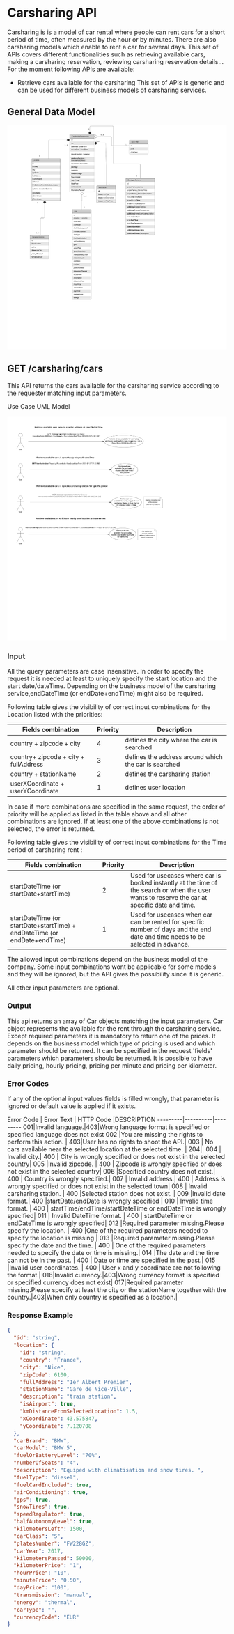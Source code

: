 # Carsharing API

Carsharing is is a model of car rental where people can rent cars for a short period of time, often measured by the hour or by minutes. There are also carsharing models which enable to rent a car for several days.
This set of APIs covers different functionalities such as retrieving available cars, making a carsharing reservation,
reviewing carsharing reservation details...
For the moment following APIs are available:
- Retrieve cars available for the carsharing
This set of APIs is generic and can be used for different business models of carsharing services.
## General Data Model

![CarsharingDataModel](../assets/images/DataModel.png)
## GET /carsharing/cars

This API returns the cars available for the carsharing service according to the requester matching input parameters.

Use Case UML Model

![SearchCars](../assets/images/SearchCars-UseCases.png)

### Input
All the query parameters are case insensitive.
In order to specify the request it is needed at least to uniquely specify the start location and the start date/dateTime.
Depending on the business model of the carsharing service,endDateTime (or endDate+endTime) might also be required.

Following table gives the visibility of correct input combinations for the Location listed with the priorities:


Fields combination | Priority |Description
---------|----------|---------
 country + zipcode + city | 4 |defines the city where the car is searched
 country+ zipcode + city + fullAddress | 3|defines the address around which the car is searched
 country + stationName | 2 | defines the carsharing station
 userXCoordinate + userYCoordinate | 1 |defines user location 

In case if more combinations are specified in the same request, the order of priority will be applied as listed in the table above and all other combinations are ignored.
If at least one of the above combinations is not selected, the error is returned.

Following table gives the visibility of correct input combinations for the Time period of carsharing rent :

Fields combination | Priority | Description
---------|----------|---------
 startDateTime (or startDate+startTime) | 2 | Used for usecases where car is booked instantly at the time of the search or when the user wants to reserve the car at specific date and time.
startDateTime (or startDate+startTime) + endDateTime (or endDate+endTime) | 1 | Used for usecases when car can be rented for specific number of days and the end date and time needs to be selected in advance.

 The allowed input combinations depend on the business model of the company. Some input combinations wont be applicable for some models and they will be ignored, but the API gives the possibility since it is generic.

 All other input parameters are optional.
### Output
This api returns an array of Car objects matching the input parameters.
Car object represents the available for the rent through the carsharing service. Except required parameters it is mandatory to return one of the prices. It depends on the business model which type of pricing is used and which parameter should be returned. It can be specified in the request 'fields' parameters which parameters should be returned. It is possible to have daily pricing, hourly pricing, pricing per minute and pricing per kilometer.
### Error Codes
If any of the optional input values fields is filled wrongly, that parameter is ignored or default value is applied if it exists.

Error Code | Error Text | HTTP Code |DESCRIPTION
---------|----------|---------
001|Invalid language.|403|Wrong language format is specified or specified language does not exist
 002 |You are missing the rights to perform this action. | 403|User has no rights to shoot the API.|
 003 | No cars available near the selected location at the selected time. | 204||
 004 | Invalid city.| 400 |  City is wrongly specified or does not exist in the selected country| 
   005 |Invalid zipcode. | 400 |  Zipcode is wrongly specified or does not exist in the selected country| 
   006 |Specified country does not exist.| 400 | Country is wrongly specified.| 
   007 | Invalid address.| 400 |  Address is wrongly specified or does not exist in the selected town| 
   008 | Invalid carsharing station. | 400 |Selected station does not exist.  | 
  009 |Invalid date format.| 400 |startDate/endDate is wrongly specified | 
 010 | Invalid time format. | 400 | startTime/endTime/startDateTime or endDateTime is wrongly specified|
 011 | Invalid DateTime format. | 400 | startDateTime or endDateTime is wrongly specified| 
 012 |Required parameter missing.Please specify the location. | 400 |One of the required parameters needed to specify the location is missing | 
 013 |Required parameter missing.Please specify the date and the time.  | 400 | One of the required parameters needed to specify the date or time is missing.| 
 014 |The date and the time can not be in the past.  | 400 | Date or time are specified in the past.| 
 015 |Invalid user coordinates. | 400 | User x and y coordinate are not following the format.| 
016|Invalid currency.|403|Wrong currency format is specified or specified currency does not exist|
017|Required parameter missing.Please specify at least the city or the stationName together with the country.|403|When only country is specified as a location.|


### Response Example

```json
{
  "id": "string",
  "location": {
    "id": "string",
    "country": "France",
    "city": "Nice",
    "zipCode": 6100,
    "fullAddress": "1er Albert Premier",
    "stationName": "Gare de Nice-Ville",
    "description": "train station",
    "isAirport": true,
    "kmDistanceFromSelectedLocation": 1.5,
    "xCoordinate": 43.575847,
    "yCoordinate": 7.120708
  },
  "carBrand": "BMW",
  "carModel": "BMW 5",
  "fuelOrBatteryLevel": "70%",
  "numberOfSeats": "4",
  "description": "Equiped with climatisation and snow tires. ",
  "fuelType": "diesel",
  "fuelCardIncluded": true,
  "airConditioning": true,
  "gps": true,
  "snowTires": true,
  "speedRegulator": true,
  "halfAutonomyLevel": true,
  "kilometersLeft": 1500,
  "carClass": "S",
  "platesNumber": "FW228GZ",
  "carYear": 2017,
  "kilometersPassed": 50000,
  "kilometerPrice": "1",
  "hourPrice": "10",
  "minutePrice": "0.50",
  "dayPrice": "100",
  "transmission": "manual",
  "energy": "thermal",
  "carType": "",
  "currencyCode": "EUR"
}
```
